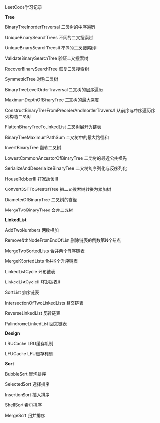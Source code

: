 LeetCode学习记录

**Tree**

BinaryTreeInorderTraversal  二叉树的中序遍历

UniqueBinarySearchTrees 不同的二叉搜索树

UniqueBinarySearchTreesII 不同的二叉搜索树II

ValidateBinarySearchTree  验证二叉搜索树

RecoverBinarySearchTree  恢复二叉搜索树

SymmetricTree  对称二叉树

BinaryTreeLevelOrderTraversal  二叉树的层序遍历

MaximumDepthOfBinaryTree  二叉树的最大深度

ConstructBinaryTreeFromPreorderAndInorderTraversal  从前序与中序遍历序列构造二叉树

FlattenBinaryTreeToLinkedList 二叉树展开为链表

BinaryTreeMaximumPathSum 二叉树中的最大路径和

InvertBinaryTree 翻转二叉树

LowestCommonAncestorOfBinaryTree 二叉树的最近公共祖先

SerializeAndDeserializeBinaryTree 二叉树的序列化与反序列化

HouseRobberIII 打家劫舍III

ConvertBSTToGreaterTree 把二叉搜索树转换为累加树

DiameterOfBinaryTree 二叉树的直径

MergeTwoBinaryTrees 合并二叉树

**LinkedList**

AddTwoNumbers 两数相加

RemoveNthNodeFromEndOfList 删除链表的倒数第N个结点

MergeTwoSortedLists 合并两个有序链表

MergeKSortedLists 合并K个升序链表

LinkedListCycle 环形链表
    
LinkedListCycleII 环形链表II

SortList 排序链表

IntersectionOfTwoLinkedLists 相交链表

ReverseLinkedList 反转链表

PalindromeLinkedList 回文链表

**Design**

LRUCache LRU缓存机制

LFUCache LFU缓存机制

**Sort**

BubbleSort 冒泡排序

SelectedSort 选择排序

InsertionSort 插入排序

ShellSort 希尔排序

MergeSort 归并排序
